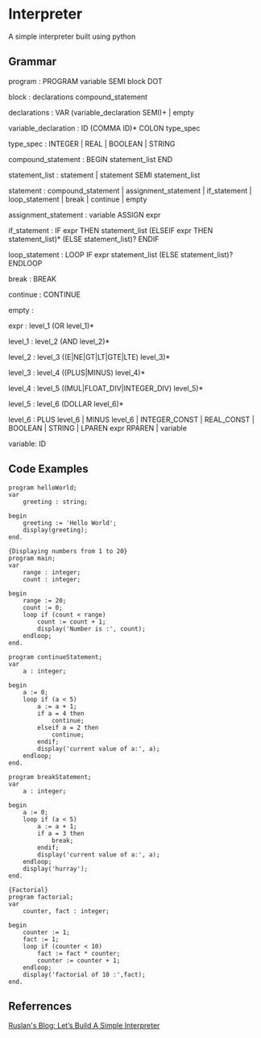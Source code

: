 # Interpreter
A simple interpreter built using python

<h2>Grammar</h2>

program : PROGRAM variable SEMI block DOT

block : declarations compound_statement

declarations : VAR (variable_declaration SEMI)+
             | empty

variable_declaration : ID (COMMA ID)* COLON type_spec

type_spec : INTEGER | REAL | BOOLEAN | STRING

compound_statement : BEGIN statement_list END

statement_list : statement
               | statement SEMI statement_list

statement : compound_statement
          | assignment_statement
          | if_statement
          | loop_statement
          | break
          | continue
          | empty

assignment_statement : variable ASSIGN expr

if_statement : IF expr THEN statement_list (ELSEIF expr THEN statement_list)* (ELSE statement_list)? ENDIF

loop_statement : LOOP IF expr statement_list (ELSE statement_list)? ENDLOOP

break : BREAK

continue : CONTINUE

empty :

expr : level_1 (OR level_1)*

level_1 : level_2 (AND level_2)*

level_2 : level_3 ((E|NE|GT|LT|GTE|LTE) level_3)*

level_3 : level_4 ((PLUS|MINUS) level_4)*

level_4 : level_5 ((MUL|FLOAT_DIV|INTEGER_DIV) level_5)*

level_5 : level_6 (DOLLAR level_6)*

level_6 : PLUS level_6
       | MINUS level_6
       | INTEGER_CONST
       | REAL_CONST
       | BOOLEAN
       | STRING
       | LPAREN expr RPAREN
       | variable

variable: ID

<h2>Code Examples</h2>

<pre><code>program helloWorld;
var 
    greeting : string;
    
begin
    greeting := 'Hello World';
    display(greeting);
end.
</code></pre>

<pre><code>{Displaying numbers from 1 to 20}
program main;
var 
	range : integer;
	count : integer;

begin
	range := 20;
	count := 0;
	loop if (count < range)
		count := count + 1;
		display('Number is :', count);
	endloop;
end.
</code></pre>

<pre><code>program continueStatement;
var
	a : integer;

begin 
	a := 0;
	loop if (a < 5)
		a := a + 1;
		if a = 4 then
			continue;
		elseif a = 2 then
			continue;
		endif;
		display('current value of a:', a);
	endloop;
end.
</code></pre>

<pre><code>program breakStatement;
var
	a : integer;

begin 
	a := 0;
	loop if (a < 5)
		a := a + 1;
		if a = 3 then
			break;
		endif;
		display('current value of a:', a);
	endloop;
	display('hurray');
end.
</code></pre>

<pre><code>{Factorial}
program factorial;
var 
	counter, fact : integer;

begin
	counter := 1;
	fact := 1;
	loop if (counter < 10)
		fact := fact * counter;
		counter := counter + 1;
	endloop;
	display('factorial of 10 :',fact);
end.
</code></pre>

<h2>Referrences</h2>
<a href="https://ruslanspivak.com/lsbasi-part1/">Ruslan's Blog: Let’s Build A Simple Interpreter</a>
